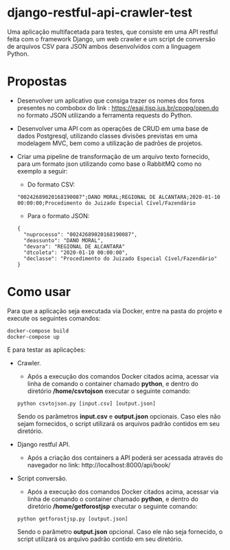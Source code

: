 # django-restful-api-crawler-test

Uma aplicação multifacetada para testes, que consiste em uma API restful feita com o framework Django, um web crawler e um script de conversão de arquivos CSV para JSON ambos desenvolvidos com a linguagem Python.

# Propostas

- Desenvolver um aplicativo que consiga trazer os nomes dos foros presentes no combobox do link : https://esaj.tjsp.jus.br/cpopg/open.do no formato JSON utilizando a ferramenta requests do Python.

- Desenvolver uma API com as operações de CRUD em uma base de dados Postgresql, utilizando classes divisões previstas em uma modelagem MVC, bem como a utilização de padrões de projetos.

- Criar uma pipeline de transformação de um arquivo texto fornecido, para um formato json utilizando como base o RabbitMQ como no exemplo a seguir:

  - Do formato CSV:

  ```
  "00242689020168190087";DANO MORAL;REGIONAL DE ALCANTARA;2020-01-10 00:00:00;Procedimento do Juizado Especial Cível/Fazendário
  ```

  - Para o formato JSON:

  ```
  {
    "nuprocesso": "00242689020168190087",
    "deassunto": "DANO MORAL",
    "devara": "REGIONAL DE ALCANTARA"
    "dtcoleta": "2020-01-10 00:00:00",
    "declasse": "Procedimento do Juizado Especial Cível/Fazendário"
  }
  ```

# Como usar

Para que a aplicação seja executada via Docker, entre na pasta do projeto e execute os seguintes comandos:

```
docker-compose build
docker-compose up
```

E para testar as aplicações:

- Crawler.
  - Após a execução dos comandos Docker citados acima, acessar via linha de comando o container chamado **python**, e dentro do diretório **/home/csvtojson** executar o seguinte comando:
  
  ```
  python csvtojson.py [input.csv] [output.json]
  ```
  
  Sendo os parâmetros **input.csv** e **output.json** opcionais. Caso eles não sejam fornecidos, o script utilizará os arquivos padrão contidos em seu diretório.

- Django restful API.
  - Após a criação dos containers a API poderá ser acessada através do navegador no link:
  http://localhost:8000/api/book/
  
- Script conversão.
  - Após a execução dos comandos Docker citados acima, acessar via linha de comando o container chamado **python**, e dentro do diretório **/home/getforostjsp** executar o seguinte comando:
  
  ```
  python getforostjsp.py [output.json]
  ```
  
  Sendo o parâmetro **output.json** opcional. Caso ele não seja fornecido, o script utilizará os arquivo padrão contido em seu diretório.
